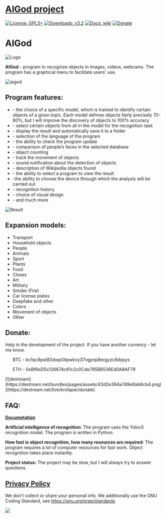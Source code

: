 # **[AIGod project](https://codeberg.org/krolaper/aigod/)**

[![License: GPL3+](https://img.shields.io/badge/License-GPL3+-blue.svg?style=flat-square)](https://www.gnu.org/licenses/gpl-3.0.en.html)
	[![Downloads: v3.2](https://img.shields.io/badge/downloads-v3.2-br)](https://codeberg.org/krolaper/aigod/releases/tag/aigod_v3-2)
	[![Docs: wiki](https://img.shields.io/badge/docs-wiki-yellow)](https://codeberg.org/krolaper/aigod/wiki)
	[![Donate](https://img.shields.io/badge/donate-%2412345-red)](https://destream.net/live/krolaper/donate)
	
# AIGod
	
![Logo](https://codeberg.org/krolaper/aigod/raw/branch/main/aigod.ico)
	
**AIGod**  - program to recognize objects in images, videos, webcams. The program has a graphical menu to facilitate users' use.
	
![aigod](https://codeberg.org/krolaper/aigod/raw/commit/2c8a20ba1ff378f8dea08f1a5bfcaadc65094055/.codeberg/AIGod-reklam.jpg)
	
## **Program features:**
<ul>
	   <li> - the choice of a specific model, which is trained to identify certain objects of a given topic. Each model defines objects fairly precisely 70-80%, but I will improve the discovery of objects to 100% accuracy</li>
	   <li> - select certain objects from all in the model for the recognition task</li>
	   <li> - display the result and automatically save it to a folder</li>
	   <li> - selection of the language of the program</li>
	   <li> - the ability to check the program update</li>
	   <li> - comparison of people’s faces in the selected database</li>
	   <li> - object counting</li>
	   <li> - track the movement of objects</li>
	   <li> - sound notification about the detection of objects</li>
	   <li> - description of Wikipedia objects found</li>
	   <li> - the ability to select a program to view the result</li>
	   <li> -the ability to choose the device through which the analysis will be carried out</li>
	   <li> - recognition history</li>
	   <li> - choice of visual design</li>
	   <li> - and much more</li>
</ul>
	
![Result](https://codeberg.org/krolaper/aigod/raw/branch/main/test.jpeg)
	
## **Expansion models:**
<ul>
	    <li>Transport</li>
	    <li>Household objects</li>
	    <li>People</li>
	    <li>Animals</li>
	    <li>Sport</li>
	    <li>Plants</li>
	    <li>Food</li>
	    <li>Closes</li>
	    <li>Art</li>
	    <li>Military</li>
	    <li>Smoke (Fire)</li>
	    <li>Car license plates</li>
	    <li>Deepfake and other</li>
	    <li>Colors</li>
	    <li>Movement of objects</li>
	    <li>Other</li>
</ul>
	
## **Donate:**
Help in the development of the project. If you have another currency - let me know.
<ul>BTC - bc1qc8pst83dwpl3tpwkvy37vgynp8ergyzc8dqsys</ul>
<ul>ETH - 0xBf6eD5c126674c81c2c0Cde785B8536Ed0A8AF79</ul>
[![destream](https://destream.net/bundles/pages/assets/43d2e394a749e8ab6cb4.png)](https://destream.net/live/krolaper/donate)
	
## **FAQ:**
**[Documetation](https://codeberg.org/krolaper/aigod/wiki/Software-usage-documentation)**
	
**Artificial intelligence of recognition:**
The program uses the Yolov5 recognition model. The program is written in Python.
	
**How fast is object recognition, how many resources are required:**
The program requires a lot of computer resources for fast work. Object recognition takes place instantly.
	
**Project status:**
The project may be slow, but I will always try to answer questions.
	
## **[Privacy Policy](https://codeberg.org/krolaper/aigod/src/branch/main/LICENSE)**
We don't collect or share your personal info.
We additionally use the GNU Coding Standard, see https://gnu.org/prep/standards
	
<a href="https://codeberg.org/krolaper/aigod/src/branch/main/LICENSE"> <img src="https://gnu.org/graphics/gplv3-88x31.png"> </a>
